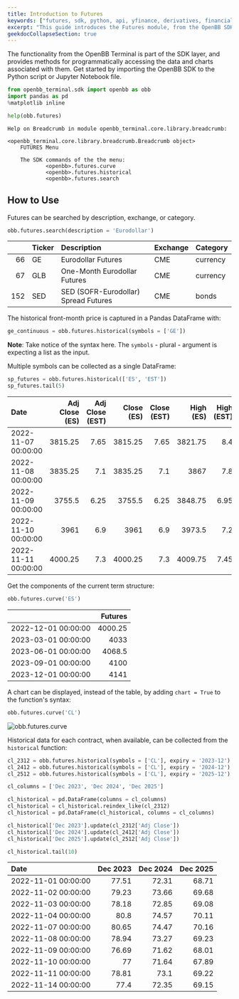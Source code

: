 ```yaml
---
title: Introduction to Futures
keywords: ["futures, sdk, python, api, yfinance, derivatives, financial, cme, cbt, nym, cmx, commodity, commodities, rates, future, interest, derivative, softs, grains, ags, hydrocarbons, index"]
excerpt: "This guide introduces the Futures module, from the OpenBB SDK"
geekdocCollapseSection: true
---
```

The functionality from the OpenBB Terminal is part of the SDK layer, and provides methods for programmatically accessing the data and charts associated with them. Get started by importing the OpenBB SDK to the Python script or Jupyter Notebook file.

```python
from openbb_terminal.sdk import openbb as obb
import pandas as pd
%matplotlib inline

help(obb.futures)
```

```console
Help on Breadcrumb in module openbb_terminal.core.library.breadcrumb:

<openbb_terminal.core.library.breadcrumb.Breadcrumb object>
    FUTURES Menu

    The SDK commands of the the menu:
            <openbb>.futures.curve
            <openbb>.futures.historical
            <openbb>.futures.search
```

## How to Use

Futures can be searched by description, exchange, or category.

```python
obb.futures.search(description = 'Eurodollar')
```

|     | Ticker   | Description                          | Exchange   | Category   |
|----:|:---------|:-------------------------------------|:-----------|:-----------|
|  66 | GE       | Eurodollar Futures                   | CME        | currency   |
|  67 | GLB      | One-Month Eurodollar Futures         | CME        | currency   |
| 152 | SED      | SED (SOFR-Eurodollar) Spread Futures | CME        | bonds      |

The historical front-month price is captured in a Pandas DataFrame with:

```python
ge_continuous = obb.futures.historical(symbols = ['GE'])
```

**Note**: Take notice of the syntax here. The `symbols` - plural - argument is expecting a list as the input.

Multiple symbols can be collected as a single DataFrame:

```python
sp_futures = obb.futures.historical(['ES', 'EST'])
sp_futures.tail(5)
```

| Date                |   Adj Close (ES) |   Adj Close (EST) |   Close (ES) |   Close (EST) |   High (ES) |   High (EST) |   Low (ES) |   Low (EST) |   Open (ES) |   Open (EST) |   Volume (ES) |   Volume (EST) |
|:--------------------|----------------------:|-----------------------:|------------------:|-------------------:|-----------------:|------------------:|----------------:|-----------------:|-----------------:|------------------:|-------------------:|--------------------:|
| 2022-11-07 00:00:00 |               3815.25 |                   7.65 |           3815.25 |               7.65 |          3821.75 |              8.4  |         3738.25 |             7.1  |          3750    |              7.1  |        1.48315e+06 |               43515 |
| 2022-11-08 00:00:00 |               3835.25 |                   7.1  |           3835.25 |               7.1  |          3867    |              7.8  |         3792.75 |             6.55 |          3812.75 |              7.2  |        1.87805e+06 |               41492 |
| 2022-11-09 00:00:00 |               3755.5  |                   6.25 |           3755.5  |               6.25 |          3848.75 |              6.95 |         3750    |             6.05 |          3832.5  |              6.9  |        1.88915e+06 |               56457 |
| 2022-11-10 00:00:00 |               3961    |                   6.9  |           3961    |               6.9  |          3973.5  |              7.2  |         3751.5  |             5.85 |          3757    |              6.3  |        2.4081e+06  |               48165 |
| 2022-11-11 00:00:00 |               4000.25 |                   7.3  |           4000.25 |               7.3  |          4009.75 |              7.45 |         3951    |             6.45 |          3973    |              6.45 |        2.4081e+06  |               48165 |

Get the components of the current term structure:

```python
obb.futures.curve('ES')
```

|                     |   Futures |
|:--------------------|----------:|
| 2022-12-01 00:00:00 |   4000.25 |
| 2023-03-01 00:00:00 |   4033    |
| 2023-06-01 00:00:00 |   4068.5  |
| 2023-09-01 00:00:00 |   4100    |
| 2023-12-01 00:00:00 |   4141    |

A chart can be displayed, instead of the table, by adding `chart = True` to the function's syntax:

```python
obb.futures.curve('CL')
```

![obb.futures.curve](https://user-images.githubusercontent.com/85772166/201829309-c6c3ae53-6629-49fb-b709-d740f3d7f16a.png "obb.futures.curve")

Historical data for each contract, when available, can be collected from the `historical` function:

```python
cl_2312 = obb.futures.historical(symbols = ['CL'], expiry = '2023-12')
cl_2412 = obb.futures.historical(symbols = ['CL'], expiry = '2024-12')
cl_2512 = obb.futures.historical(symbols = ['CL'], expiry = '2025-12')

cl_columns = ['Dec 2023', 'Dec 2024', 'Dec 2025']

cl_historical = pd.DataFrame(columns = cl_columns)
cl_historical = cl_historical.reindex_like(cl_2312)
cl_historical = pd.DataFrame(cl_historical, columns = cl_columns)

cl_historical['Dec 2023'].update(cl_2312['Adj Close'])
cl_historical['Dec 2024'].update(cl_2412['Adj Close'])
cl_historical['Dec 2025'].update(cl_2512['Adj Close'])

cl_historical.tail(10)
```

| Date                |   Dec 2023 |   Dec 2024 |   Dec 2025 |
|:--------------------|-----------:|-----------:|-----------:|
| 2022-11-01 00:00:00 |      77.51 |      72.31 |      68.71 |
| 2022-11-02 00:00:00 |      79.23 |      73.66 |      69.68 |
| 2022-11-03 00:00:00 |      78.18 |      72.85 |      69.08 |
| 2022-11-04 00:00:00 |      80.8  |      74.57 |      70.11 |
| 2022-11-07 00:00:00 |      80.65 |      74.47 |      70.16 |
| 2022-11-08 00:00:00 |      78.94 |      73.27 |      69.23 |
| 2022-11-09 00:00:00 |      76.69 |      71.62 |      68.01 |
| 2022-11-10 00:00:00 |      77    |      71.64 |      67.89 |
| 2022-11-11 00:00:00 |      78.81 |      73.1  |      69.22 |
| 2022-11-14 00:00:00 |      77.4  |      72.35 |      69.15 |
